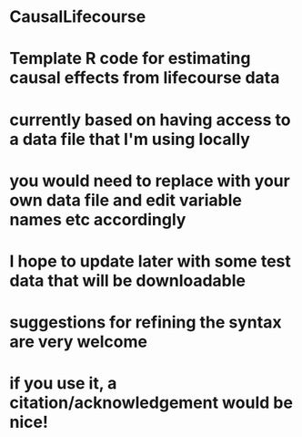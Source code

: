 # CausalLifecourse
# Template R code for estimating causal effects from lifecourse data

# currently based on having access to a data file that I'm using locally
# you would need to replace with your own data file and edit variable names etc accordingly
# I hope to update later with some test data that will be downloadable

# suggestions for refining the syntax are very welcome
# if you use it, a citation/acknowledgement would be nice! 

